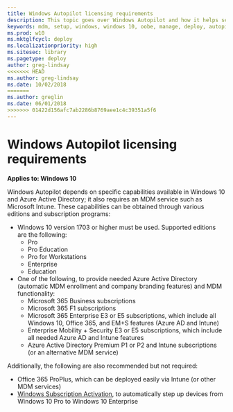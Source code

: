 ```yaml
---
title: Windows Autopilot licensing requirements
description: This topic goes over Windows Autopilot and how it helps setup OOBE Windows 10 devices.
keywords: mdm, setup, windows, windows 10, oobe, manage, deploy, autopilot, ztd, zero-touch, partner, msfb, intune
ms.prod: w10
ms.mktglfcycl: deploy
ms.localizationpriority: high
ms.sitesec: library
ms.pagetype: deploy
author: greg-lindsay
<<<<<<< HEAD
ms.author: greg-lindsay
ms.date: 10/02/2018
=======
ms.author: greglin
ms.date: 06/01/2018
>>>>>>> 01422d156afc7ab2286b8769aee1c4c39351a5f6
---
```


# Windows Autopilot licensing requirements

**Applies to: Windows 10**

Windows Autopilot depends on specific capabilities available in Windows 10 and Azure Active Directory; it also requires an MDM service such as Microsoft Intune. These capabilities can be obtained through various editions and subscription programs:

-   Windows 10 version 1703 or higher must be used. Supported editions are the following:
    -   Pro
    -   Pro Education
    -   Pro for Workstations
    -   Enterprise
    -   Education
-   One of the following, to provide needed Azure Active Directory (automatic MDM enrollment and company branding features) and MDM functionality:
    -   Microsoft 365 Business subscriptions
    -   Microsoft 365 F1 subscriptions
    -   Microsoft 365 Enterprise E3 or E5 subscriptions, which include all Windows 10, Office 365, and EM+S features (Azure AD and Intune)
    -   Enterprise Mobility + Security E3 or E5 subscriptions, which include all needed Azure AD and Intune features
    -   Azure Active Directory Premium P1 or P2 and Intune subscriptions (or an alternative MDM service)

Additionally, the following are also recommended but not required:
-   Office 365 ProPlus, which can be deployed easily via Intune (or other MDM services)
-   [Windows Subscription Activation](https://docs.microsoft.com/en-us/windows/deployment/windows-10-enterprise-subscription-activation), to automatically step up devices from Windows 10 Pro to Windows 10 Enterprise
